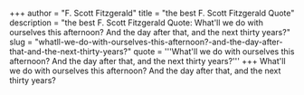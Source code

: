 +++
author = "F. Scott Fitzgerald"
title = "the best F. Scott Fitzgerald Quote"
description = "the best F. Scott Fitzgerald Quote: What'll we do with ourselves this afternoon? And the day after that, and the next thirty years?"
slug = "whatll-we-do-with-ourselves-this-afternoon?-and-the-day-after-that-and-the-next-thirty-years?"
quote = '''What'll we do with ourselves this afternoon? And the day after that, and the next thirty years?'''
+++
What'll we do with ourselves this afternoon? And the day after that, and the next thirty years?
